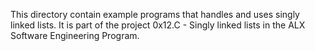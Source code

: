 This directory contain example programs that handles and uses singly linked lists. It is part of the
project 0x12.C - Singly linked lists in the ALX Software Engineering Program.